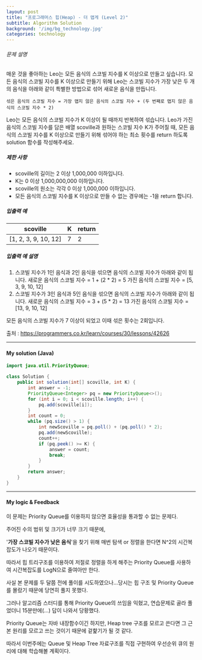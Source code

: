 ```yaml
---
layout: post
title: "프로그래머스 힙(Heap) - 더 맵게 (Level 2)"
subtitle: Algorithm Solution
background: '/img/bg_technology.jpg'
categories: technology
---
```


###### 문제 설명 

매운 것을 좋아하는 Leo는 모든 음식의 스코빌 지수를 K 이상으로 만들고 싶습니다. 모든 음식의 스코빌 지수를 K 이상으로 만들기 위해 Leo는 스코빌 지수가 가장 낮은 두 개의 음식을 아래와 같이 특별한 방법으로 섞어 새로운 음식을 만듭니다.

```
섞은 음식의 스코빌 지수 = 가장 맵지 않은 음식의 스코빌 지수 + (두 번째로 맵지 않은 음식의 스코빌 지수 * 2)
```

Leo는 모든 음식의 스코빌 지수가 K 이상이 될 때까지 반복하여 섞습니다.
Leo가 가진 음식의 스코빌 지수를 담은 배열 scoville과 원하는 스코빌 지수 K가 주어질 때, 모든 음식의 스코빌 지수를 K 이상으로 만들기 위해 섞어야 하는 최소 횟수를 return 하도록 solution 함수를 작성해주세요.

##### 제한 사항

- scoville의 길이는 2 이상 1,000,000 이하입니다.
- K는 0 이상 1,000,000,000 이하입니다.
- scoville의 원소는 각각 0 이상 1,000,000 이하입니다.
- 모든 음식의 스코빌 지수를 K 이상으로 만들 수 없는 경우에는 -1을 return 합니다.

##### 입출력 예

| scoville             | K    | return |
| -------------------- | ---- | ------ |
| [1, 2, 3, 9, 10, 12] | 7    | 2      |

##### 입출력 예 설명

1. 스코빌 지수가 1인 음식과 2인 음식을 섞으면 음식의 스코빌 지수가 아래와 같이 됩니다.
   새로운 음식의 스코빌 지수 = 1 + (2 * 2) = 5
   가진 음식의 스코빌 지수 = [5, 3, 9, 10, 12]
2. 스코빌 지수가 3인 음식과 5인 음식을 섞으면 음식의 스코빌 지수가 아래와 같이 됩니다.
   새로운 음식의 스코빌 지수 = 3 + (5 * 2) = 13
   가진 음식의 스코빌 지수 = [13, 9, 10, 12]

모든 음식의 스코빌 지수가 7 이상이 되었고 이때 섞은 횟수는 2회입니다.



출처 : https://programmers.co.kr/learn/courses/30/lessons/42626



---



#### My solution (Java)

```java
import java.util.PriorityQueue;

class Solution {
    public int solution(int[] scoville, int K) {
        int answer = -1;
        PriorityQueue<Integer> pq = new PriorityQueue<>();
        for (int i = 0; i < scoville.length; i++) {
            pq.add(scoville[i]);
        }
        int count = 0;
        while (pq.size() > 1) {
            int newScoville = pq.poll() + (pq.poll() * 2);
            pq.add(newScoville);
            count++;
            if (pq.peek() >= K) {
                answer = count;
                break;
            }
        }
        return answer;
    }
}
```



---

#### My logic & Feedback

이 문제는 Priority Queue를 이용하지 않으면 효율성을 통과할 수 없는 문제다.

주어진 수의 범위 및 크기가 너무 크기 때문에,

'**가장 스코빌 지수가 낮은 음식**'을 찾기 위해 매번 탐색 or 정렬을 한다면 N^2의 시간복잡도가 나오기 때문이다.

따라서 힙 트리구조를 이용하여 저절로 정렬을 하게 해주는 Priority Queue를 사용하여 시간복잡도를 LogN으로 줄여아만 한다.

사실 본 문제를 두 달쯤 전에 풀이를 시도하였으나...당시는 힙 구조 및 Priority Queue를 몰랐기 때문에 당연히 풀지 못했다.

그러나 알고리즘 스터디를 통해 Priority Queue의 쓰임을 익혔고, 연습문제로 골라 풀었더니 15분만에(...) 답이 나와서 당황했다.

Priority Queue는 자바 내장함수이긴 하지만, Heap tree 구조를 모르고 쓴다면 그 근본 원리를 모르고 쓰는 것이기 때문에 겉핥기가 될 것 같다.

따라서 이번주에는 Queue 및 Heap Tree 자료구조를 직접 구현하여 우선순위 큐의 원리에 대해 학습해볼 계획이다.



